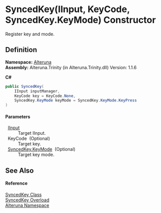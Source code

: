 # SyncedKey(IInput, KeyCode, SyncedKey.KeyMode) Constructor


Register key and mode.



## Definition
**Namespace:** <a href="N_Alteruna">Alteruna</a>  
**Assembly:** Alteruna.Trinity (in Alteruna.Trinity.dll) Version: 1.1.6

**C#**
``` C#
public SyncedKey(
	IInput inputManager,
	KeyCode key = KeyCode.None,
	SyncedKey.KeyMode keyMode = SyncedKey.KeyMode.KeyPress
)
```



#### Parameters
<dl><dt>  <a href="T_Alteruna_IInput">IInput</a></dt><dd>Target IInput.</dd><dt>  KeyCode  (Optional)</dt><dd>Target key.</dd><dt>  <a href="T_Alteruna_SyncedKey_KeyMode">SyncedKey.KeyMode</a>  (Optional)</dt><dd>Target key mode.</dd></dl>

## See Also


#### Reference
<a href="T_Alteruna_SyncedKey">SyncedKey Class</a>  
<a href="Overload_Alteruna_SyncedKey__ctor">SyncedKey Overload</a>  
<a href="N_Alteruna">Alteruna Namespace</a>  
